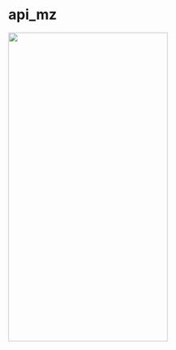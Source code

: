 # api_mz
<img src="https://user-images.githubusercontent.com/105386422/167923787-9fd9d805-a2c4-40c1-9fda-a7274f6ccbcd.png" width="320" height="620">
